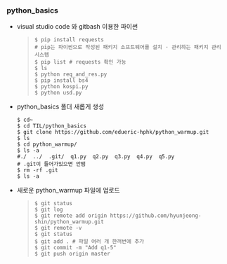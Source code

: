 ### python_basics

- visual studio code 와 gitbash 이용한 파이썬

  > ```shell
  > $ pip install requests 
  > # pip는 파이썬으로 작성된 패키지 소프트웨어를 설치 · 관리하는 패키지 관리 시스템
  > $ pip list # requests 확인 가능
  > $ ls
  > $ python req_and_res.py
  > $ pip install bs4
  > $ python kospi.py
  > $ python usd.py
  > ```

- python_basics 폴더 새롭게 생성

  ```shell
  $ cd~
  $ cd TIL/python_basics
  $ git clone https://github.com/edueric-hphk/python_warmup.git
  $ ls
  $ cd python_warmup/
  $ ls -a
  #./  ../  .git/  q1.py  q2.py  q3.py  q4.py  q5.py
  # .git이 들어가있으면 안됌
  $ rm -rf .git
  $ ls -a
  ```

- 새로운 python_warmup 파일에 업로드

  > ```shell
  > $ git status
  > $ git log
  > $ git remote add origin https://github.com/hyunjeong-shin/python_warmup.git
  > $ git remote -v
  > $ git status
  > $ git add . # 파일 여러 개 한꺼번에 추가
  > $ git commit -m "Add q1-5"
  > $ git push origin master
  > ```
  >
  > 
